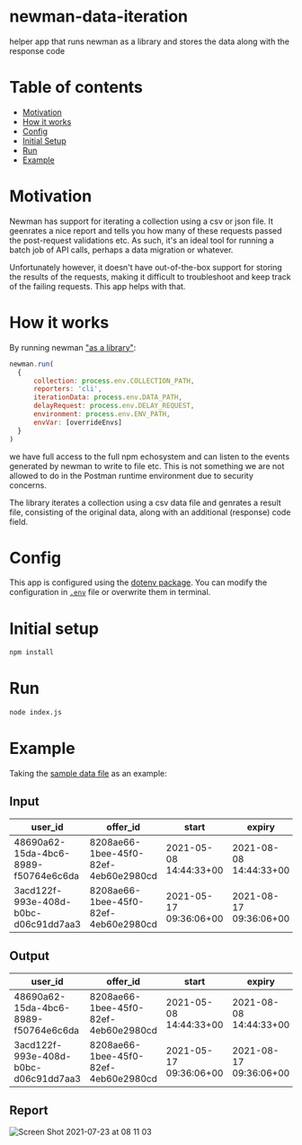 # newman-data-iteration
helper app that runs newman as a library and stores the data along with the response code

# Table of contents

- [Motivation](#motivation)
- [How it works](#how-it-works)
- [Config](#config)
- [Initial Setup](#initial-setup)
- [Run](#run)
- [Example](#example)

# Motivation

Newman has support for iterating a collection using a csv or json file. It geenrates a nice report and tells you how many of these requests passed the post-request validations etc. As such, it's an ideal tool for running a batch job of API calls, perhaps a data migration or whatever. 

Unfortunately however, it doesn't have out-of-the-box support for storing the results of the requests, making it difficult to troubleshoot and keep track of the failing requests. This app helps with that.

# How it works

By running newman ["as a library"](https://github.com/postmanlabs/newman#using-newman-as-a-library):

  ```javascript
  newman.run(
    {
        collection: process.env.COLLECTION_PATH,
        reporters: 'cli',
        iterationData: process.env.DATA_PATH,
        delayRequest: process.env.DELAY_REQUEST,
        environment: process.env.ENV_PATH,
        envVar: [overrideEnvs]
    }
  )
  ```

we have full access to the full npm echosystem and can listen to the events generated by newman to write to file etc. This is not something we are not allowed to do in the Postman runtime environment due to security concerns.

The library iterates a collection using a csv data file and genrates a result file, consisting of the original data, along with an additional (response) code field.

# Config

This app is configured using the [dotenv package](https://www.npmjs.com/package/dotenv). You can modify the configuration in [`.env`](./.env) file  or overwrite them in terminal.

# Initial setup

```bash
npm install
```

# Run

```bash
node index.js
``` 

# Example

Taking the [sample data file](sample-data/data.csv) as an example:

## Input

| user_id |offer_id|start|expiry|redeemedat|  |
|--|--|--|--|--|--|
|48690a62-15da-4bc6-8989-f50764e6c6da|8208ae66-1bee-45f0-82ef-4eb60e2980cd|2021-05-08 14:44:33+00|2021-08-08 14:44:33+00|2021-05-07 16:29:07.390578+00| |
|3acd122f-993e-408d-b0bc-d06c91dd7aa3|8208ae66-1bee-45f0-82ef-4eb60e2980cd|2021-05-17 09:36:06+00|2021-08-17 09:36:06+00|2021-05-10 09:36:28.670383+00| |

## Output

| user_id |offer_id|start|expiry|redeemedat|code|
|--|--|--|--|--|--|
|48690a62-15da-4bc6-8989-f50764e6c6da|8208ae66-1bee-45f0-82ef-4eb60e2980cd|2021-05-08 14:44:33+00|2021-08-08 14:44:33+00|2021-05-07 16:29:07.390578+00|200|
|3acd122f-993e-408d-b0bc-d06c91dd7aa3|8208ae66-1bee-45f0-82ef-4eb60e2980cd|2021-05-17 09:36:06+00|2021-08-17 09:36:06+00|2021-05-10 09:36:28.670383+00|200|

## Report

![Screen Shot 2021-07-23 at 08 11 03](https://user-images.githubusercontent.com/13497500/126748545-d12fa028-8426-4370-9a1d-2c859ff0976c.png)
